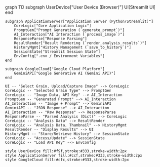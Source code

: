 graph TD
    subgraph UserDevice["User Device (Browser)"]
        UI[Streamlit UI]
    end

    subgraph ApplicationServer["Application Server (Python/Streamlit)"]
        CoreLogic["Core Application Logic"]
        PromptGen["Prompt Generation (`generate_prompt`)"]
        AI_Interaction["AI Interaction (`process_image`)"]
        ResponseParse["Response Parsing"]
        ResultRender["Result Rendering (`render_analysis_results`)"]
        HistoryMgmt["History Management (`save_to_history`)"]
        SessionState["Streamlit Session State"]
        EnvConfig[".env / Environment Variables"]
    end

    subgraph GoogleCloud["Google Cloud Platform"]
        GeminiAPI["Google Generative AI (Gemini API)"]
    end

    UI -- "Select Grain, Upload/Capture Image" --> CoreLogic
    CoreLogic -- "Selected Grain Type" --> PromptGen
    CoreLogic -- "Image Data, API Key" --> AI_Interaction
    PromptGen -- "Generated Prompt" --> AI_Interaction
    AI_Interaction -- "Image + Prompt" --> GeminiAPI
    GeminiAPI -- "JSON Response" --> AI_Interaction
    AI_Interaction -- "Raw Response" --> ResponseParse
    ResponseParse -- "Parsed Analysis (Dict)" --> CoreLogic
    CoreLogic -- "Analysis Data" --> ResultRender
    CoreLogic -- "Analysis Data, Thumbnail" --> HistoryMgmt
    ResultRender -- "Display Results" --> UI
    HistoryMgmt -- "Store/Retrieve History" --> SessionState
    CoreLogic -- "Access/Update" --> SessionState
    CoreLogic -- "Load API Key" --> EnvConfig

    style UserDevice fill:#f9f,stroke:#333,stroke-width:2px
    style ApplicationServer fill:#ccf,stroke:#333,stroke-width:2px
    style GoogleCloud fill:#cfc,stroke:#333,stroke-width:2px
